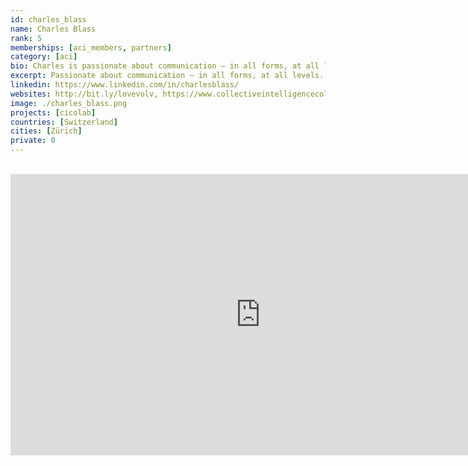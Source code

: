 ```yaml
---
id: charles_blass
name: Charles Blass
rank: 5
memberships: [aci_members, partners]
category: [aci]
bio: Charles is passionate about communication – in all forms, at all levels – and sees it as fundamental to cooperation and collaboration of any kind. Charles is a DJ, festival producer, sound engineer and mapping freak. He's been mind-mapping for a long time, and also weaving networks and communities, projects and solutions for helping people and the planet. Media creator, broadcaster, archivist and nonprofit director, Charles is based in Zurich, Switzerland.
excerpt: Passionate about communication – in all forms, at all levels.
linkedin: https://www.linkedin.com/in/charlesblass/
websites: http://bit.ly/lovevolv, https://www.collectiveintelligencecollaboratory.com/
image: ./charles_blass.png
projects: [cicolab]
countries: [Switzerland]
cities: [Zürich]
private: 0
---
```


<BR>

<iframe src="https://player.vimeo.com/video/437905055" width="800" height="450" frameborder="0" allow="autoplay; fullscreen" allowfullscreen></iframe>

<BR>
